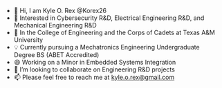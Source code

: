 - 👋 Hi, I am Kyle O. Rex @Korex26
- 👀 Interested in Cybersecurity R&D, Electrical Engineering R&D, and Mechanical Engineering R&D
- 📖 In the College of Engineering and the Corps of Cadets at Texas A&M University 
- 💡 Currently pursuing a Mechatronics Engineering Undergraduate Degree BS (ABET Accredited)
- 😄 Working on a Minor in Embedded Systems Integration
- 💞️ I’m looking to collaborate on Engineering R&D projects
- 📫 Please feel free to reach me at kyle.o.rex@gmail.com

<!---
Korex26/Korex26 is a ✨ special ✨ repository because its `README.md` (this file) appears on your GitHub profile.
You can click the Preview link to take a look at your changes.
--->
